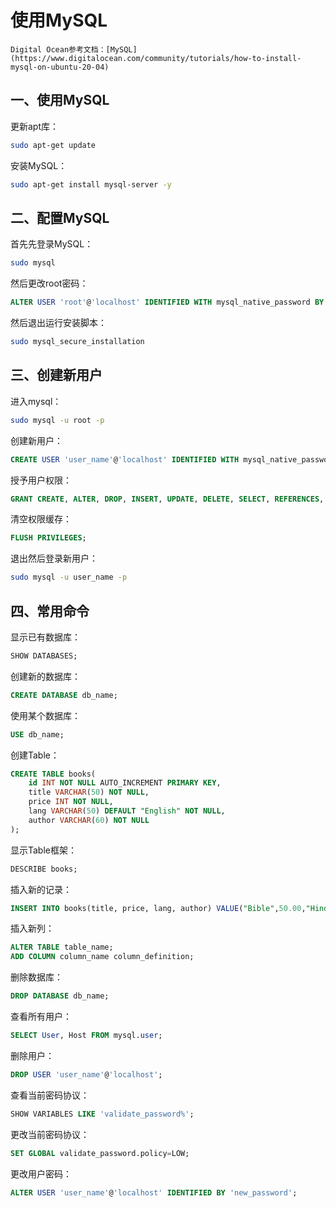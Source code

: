 # 使用MySQL

```admonish info
Digital Ocean参考文档：[MySQL](https://www.digitalocean.com/community/tutorials/how-to-install-mysql-on-ubuntu-20-04)
```

## 一、使用MySQL

更新apt库：

```bash
sudo apt-get update
```

安装MySQL：

```bash
sudo apt-get install mysql-server -y
```

## 二、配置MySQL

首先先登录MySQL：

```bash
sudo mysql
```

然后更改root密码：

```sql
ALTER USER 'root'@'localhost' IDENTIFIED WITH mysql_native_password BY 'your_new_password';
```

然后退出运行安装脚本：

```bash
sudo mysql_secure_installation
```

## 三、创建新用户

进入mysql：

```bash
sudo mysql -u root -p
```

创建新用户：

```sql
CREATE USER 'user_name'@'localhost' IDENTIFIED WITH mysql_native_password BY 'user_password';
```

授予用户权限：

```sql
GRANT CREATE, ALTER, DROP, INSERT, UPDATE, DELETE, SELECT, REFERENCES, RELOAD on *.* TO 'user_name'@'localhost' WITH GRANT OPTION;
```

清空权限缓存：

```sql
FLUSH PRIVILEGES;
```

退出然后登录新用户：

```bash
sudo mysql -u user_name -p
```

## 四、常用命令

显示已有数据库：

```sql
SHOW DATABASES;
```

创建新的数据库：

```sql
CREATE DATABASE db_name;
```

使用某个数据库：

```sql
USE db_name;
```

创建Table：

```sql
CREATE TABLE books(
    id INT NOT NULL AUTO_INCREMENT PRIMARY KEY,
    title VARCHAR(50) NOT NULL,
    price INT NOT NULL,
    lang VARCHAR(50) DEFAULT "English" NOT NULL,
    author VARCHAR(60) NOT NULL
);
```

显示Table框架：

```sql
DESCRIBE books;
```

插入新的记录：

```sql
INSERT INTO books(title, price, lang, author) VALUE("Bible",50.00,"Hindi","Jone");
```

插入新列：

```sql
ALTER TABLE table_name;
ADD COLUMN column_name column_definition;
```

删除数据库：

```sql
DROP DATABASE db_name;
```

查看所有用户：

```sql
SELECT User, Host FROM mysql.user;
```

删除用户：

```sql
DROP USER 'user_name'@'localhost';
```

查看当前密码协议：

```sql
SHOW VARIABLES LIKE 'validate_password%';
```

更改当前密码协议：

```sql
SET GLOBAL validate_password.policy=LOW;
```

更改用户密码：

```sql
ALTER USER 'user_name'@'localhost' IDENTIFIED BY 'new_password';
```
